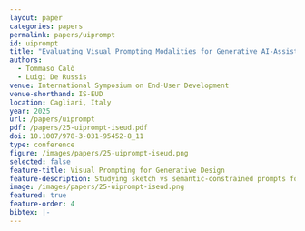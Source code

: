 ```yaml
---
layout: paper
categories: papers
permalink: papers/uiprompt
id: uiprompt
title: "Evaluating Visual Prompting Modalities for Generative AI-Assisted UI Design"
authors: 
  - Tommaso Calò
  - Luigi De Russis
venue: International Symposium on End-User Development
venue-shorthand: IS-EUD
location: Cagliari, Italy
year: 2025
url: /papers/uiprompt
pdf: /papers/25-uiprompt-iseud.pdf
doi: 10.1007/978-3-031-95452-8_11
type: conference
figure: /images/papers/25-uiprompt-iseud.png
selected: false
feature-title: Visual Prompting for Generative Design
feature-description: Studying sketch vs semantic-constrained prompts for UI mockup generation with AI.
image: /images/papers/25-uiprompt-iseud.png
featured: true
feature-order: 4
bibtex: |-
---
```

